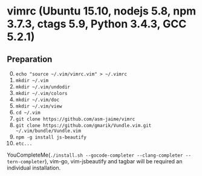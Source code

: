 # vimrc (Ubuntu 15.10, nodejs 5.8, npm 3.7.3, ctags 5.9, Python 3.4.3, GCC 5.2.1)
## Preparation

0.  `echo "source ~/.vim/vimrc.vim" > ~/.vimrc`
1.  `mkdir ~/.vim`
2.  `mkdir ~/.vim/undodir`
3.  `mkdir ~/.vim/colors`
4.  `mkdir ~/.vim/doc`
5.  `mkdir ~/.vim/view`
6.  `cd ~/.vim`
7.  `git clone https://github.com/asm-jaime/vimrc`
8.  `git clone https://github.com/gmarik/Vundle.vim.git ~/.vim/bundle/Vundle.vim`
9.  `npm -g install js-beautify`
10. `etc...`

YouCompleteMe(`./install.sh --gocode-completer --clang-completer --tern-completer`), vim-go, vim-jsbeautify and tagbar will be required an individual installation.
